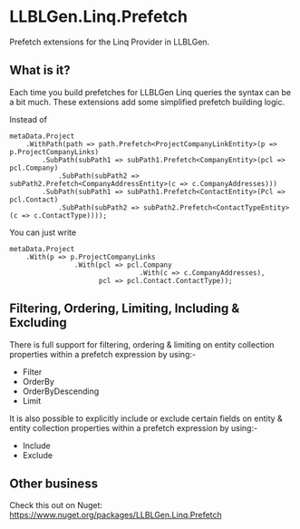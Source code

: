 # LLBLGen.Linq.Prefetch
Prefetch extensions for the Linq Provider in LLBLGen.
## What is it?
Each time you build prefetches for LLBLGen Linq queries the syntax can be a bit much.  These extensions add some simplified prefetch building logic.

Instead of

    metaData.Project
        .WithPath(path => path.Prefetch<ProjectCompanyLinkEntity>(p => p.ProjectCompanyLinks)
            .SubPath(subPath1 => subPath1.Prefetch<CompanyEntity>(pcl => pcl.Company)
                .SubPath(subPath2 => subPath2.Prefetch<CompanyAddressEntity>(c => c.CompanyAddresses)))
            .SubPath(subPath1 => subPath1.Prefetch<ContactEntity>(Pcl => pcl.Contact)
                .SubPath(subPath2 => subPath2.Prefetch<ContactTypeEntity>(c => c.ContactType))));
            
You can just write

    metaData.Project
        .With(p => p.ProjectCompanyLinks
                    .With(pcl => pcl.Company
                                    .With(c => c.CompanyAddresses),
                          pcl => pcl.Contact.ContactType));

## Filtering, Ordering, Limiting, Including & Excluding

There is full support for filtering, ordering & limiting on entity collection properties within a prefetch expression by using:-
* Filter
* OrderBy
* OrderByDescending
* Limit

It is also possible to explicitly include or exclude certain fields on entity & entity collection properties within a prefetch expression by using:-
* Include
* Exclude

## Other business

Check this out on Nuget: https://www.nuget.org/packages/LLBLGen.Linq.Prefetch
